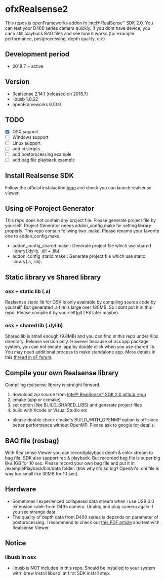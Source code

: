 # ofxRealsense2
This repos is openFrameworks addon fo [Intel® RealSense™ SDK 2.0](https://github.com/IntelRealSense/librealsense). You can test your D400 series camera quickly. If you dont have device, you cann still playback BAG files and see how it works (for example performance, postprocessing, depth quality, etc)

## Development period
- 2018.7 ~ active

## Version
- Realsense 2.14.1 (released on 2018.7)
- libusb 1.0.22
- openFrameworks 0.10.0

## TODO
- [x] OSX support
- [ ] Windows support
- [ ] Linux support
- [ ] add ci scripts
- [ ] add postprocessing example
- [ ] add bag file playback example

## Install Realsense SDK
Follow the official instalaction [here](https://realsense.intel.com/sdk-2/) and check you can launch realsense viewer.

## Using oF Poroject Generator

This repo does not contain any project file. Please generate project file by yourself.
Project Generator needs addon_config.make for setting library properly. This repo contain follwing two .make. Please rename your favorite one to addon_config.make.

- addon_config_shared.make : Generate project file which use shared library(.dylib, .dll + .lib)
- addon_config_static.make : Generate project file which use static library(.a, .lib). 

## Static library vs Shared library

### osx + static lib (.a)
Realsense static lib for OSX is only avairable by compiling source code by yourself.
But generated .a file is large over 180MB. So I dont put it in this repo. Please compile it by yourself(git LFS later maybe).

### osx + shared lib (.dylib)
Shared lib is small enough (9.8MB) and you can find in this repo under /libs directory. Release version only. However because of osx app package system, you can not excute .app by double click when you use shared lib. You may need additional process to make standalone app. More details in this [thread in oF forum](https://forum.openframeworks.cc/t/dynamic-libraries-for-osx-addon/19908/11
).

## Compile your own Realsense library
Compiling realsense library is straight forward.
1. download zip source from [Intel® RealSense™ SDK 2.0 github repo](https://github.com/IntelRealSense/librealsense)
2. cmake (app or ccmake)
3. set option (like BUILD_SHARED_LIBS) and generate project files
4. build with Xcode or Visual Studio etc
* please double check cmake's BUILD_WITH_OPENMP option is off since better performance without OpenMP. Please ask to google for details.

## BAG file (rosbag)
With Realsense Viewer you can record/playback depth & color stream to bag file. SDK also support rec & playback. But recorded bag file is super big like 1GB for 10 sec. Please record your own bag file and put it in /examplePlayback/bin/data folder. (btw why it's so big? OpenNI's .oni file is way too small like 30MB for 10 sec).

## Hardware
- Sometimes I experienced collapesed data stream when I use USB 3.0 extension cable from D435 camera.
Unplug and plug camera again if you see strange data.
- The quality of depth data from D400 series is depends on parameter of postprocessing. I recommend to check out [this PDF article](https://realsense.intel.com/wp-content/uploads/sites/63/BKM-For-Tuning-D435-and-D415-Cameras-Webinar_Rev3.pdf) and test with Realsense Viewer. 

## Notice
### libusb in osx
- libusb is NOT included in this repo. Should be installed to your system with 'brew install libusb' at first SDK install step.